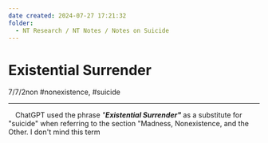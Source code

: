 ```yaml
---
date created: 2024-07-27 17:21:32
folder:
  - NT Research / NT Notes / Notes on Suicide
---
```


# Existential Surrender

7/7/2non #nonexistence, #suicide

* * *

  

 ChatGPT used the phrase _"**Existential Surrender"**_ as a substitute for "suicide" when referring to the section "Madness, Nonexistence, and the Other. I don't mind this term